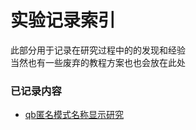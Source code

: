 # 实验记录索引

此部分用于记录在研究过程中的的发现和经验  
当然也有一些废弃的教程方案也也会放在此处  

### 已记录内容

* [qb匿名模式名称显示研究](./qb匿名模式名称显示研究.md)